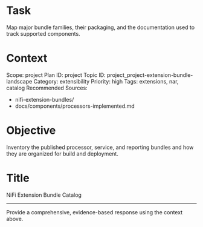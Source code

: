 # Task
Map major bundle families, their packaging, and the documentation used to track supported components.

# Context
Scope: project
Plan ID: project
Topic ID: project_project-extension-bundle-landscape
Category: extensibility
Priority: high
Tags: extensions, nar, catalog
Recommended Sources:
- nifi-extension-bundles/
- docs/components/processors-implemented.md

# Objective
Inventory the published processor, service, and reporting bundles and how they are organized for build and deployment.

# Title
NiFi Extension Bundle Catalog

---
Provide a comprehensive, evidence-based response using the context above.
